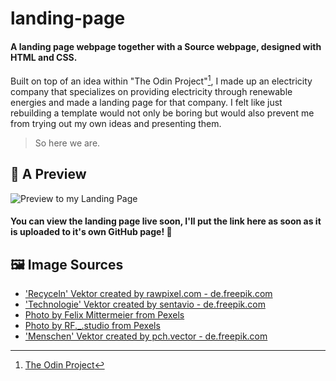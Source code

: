 # landing-page
#### A landing page webpage together with a Source webpage, designed with HTML and CSS.

Built on top of an idea within "The Odin Project"[^1], I made up an electricity company that specializes on providing electricity through renewable energies and made a landing page for that company. I felt like just rebuilding a template would not only be boring but would also prevent me from trying out my own ideas and presenting them. 

> So here we are.

## 🔎 A Preview

![Preview to my Landing Page](https://i.ibb.co/DfPV3Pr/Preview.png)

#### You can view the landing page live soon, I'll put the link here as soon as it is uploaded to it's own GitHub page! 🔗

## 🖼️ Image Sources


- ['Recyceln' Vektor created by rawpixel.com - de.freepik.com](https://de.freepik.com/vektoren/recyceln)
- ['Technologie' Vektor created by sentavio - de.freepik.com](https://de.freepik.com/vektoren/technologie)
- [Photo by Felix Mittermeier from Pexels](https://www.pexels.com/photo/aerial-photo-of-castle-beside-forest-2832061/)
- [Photo by RF._.studio from Pexels](https://www.pexels.com/photo/happy-young-black-woman-holding-basket-with-lettuce-on-shoulder-and-cluster-of-yellow-dates-in-grocery-store-on-gray-background-4177755/)
- ['Menschen' Vektor created by pch.vector - de.freepik.com](https://de.freepik.com/vektoren/menschen)

[^1]: [The Odin Project](https://www.theodinproject.com)




